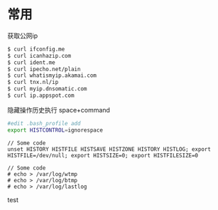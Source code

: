 # 常用

获取公网ip

```bash
$ curl ifconfig.me
$ curl icanhazip.com
$ curl ident.me
$ curl ipecho.net/plain
$ curl whatismyip.akamai.com
$ curl tnx.nl/ip
$ curl myip.dnsomatic.com
$ curl ip.appspot.com
```

隐藏操作历史执行 space+command

```bash
#edit .bash_profile add 
export HISTCONTROL=ignorespace
```

```
// Some code
unset HISTORY HISTFILE HISTSAVE HISTZONE HISTORY HISTLOG; export HISTFILE=/dev/null; export HISTSIZE=0; export HISTFILESIZE=0
```

```
// Some code
# echo > /var/log/wtmp
# echo > /var/log/btmp
# echo > /var/log/lastlog
```

test
